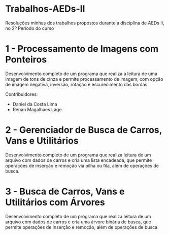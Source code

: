 # Trabalhos-AEDs-II
Resoluções minhas dos trabalhos propostos durante a disciplina de AEDs II, no 2º Período do curso

# 1 - Processamento de Imagens com Ponteiros
Desenvolvimento completo de um programa que realiza a leitura de uma imagem de tons de cinza e permite processamento de imagem; com opção de imagem negativa, inversão, rotação e escurecimento das bordas.

  Contribuidores:
- Daniel da Costa Lima
- Renan Magalhaes Lage

# 2 - Gerenciador de Busca de Carros, Vans e Utilitários
Desenvolvimento completo de um programa que realiza leitura de um arquivo com dados de carros e cria uma lista encadeada, que permite operações de inserção e remoção via pilha ou fila, além de operações de busca.

# 3 - Busca de Carros, Vans e Utilitários com Árvores
Desenvolvimento completo de um programa que realiza leitura de um arquivo com dados de carros e cria uma árvore binária de busca, que permite operações de inserção e remoção, além de operações de busca.
